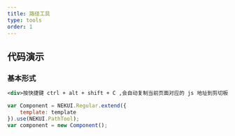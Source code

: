 ```yaml
---
title: 路径工具
type: tools
order: 1
---
```


## 代码演示

### 基本形式

<!-- demo_start -->
<div class="m-example"></div>

```xml
<div>按快捷键 ctrl + alt + shift + C ,会自动复制当前页面对应的 js 地址到剪切板</div>
```

```javascript
var Component = NEKUI.Regular.extend({
    template: template
}).use(NEKUI.PathTool);
var component = new Component();
```
<!-- demo_end -->
